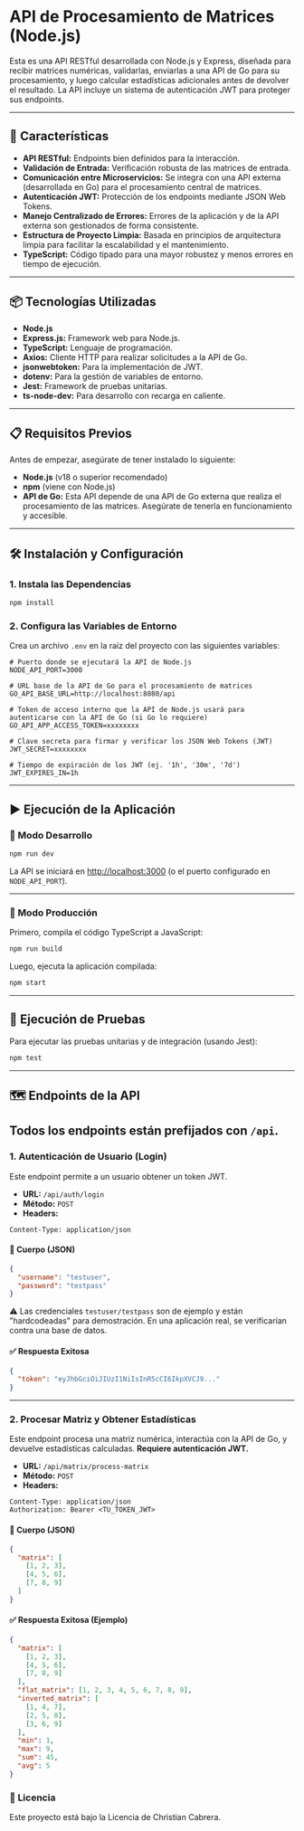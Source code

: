 # API de Procesamiento de Matrices (Node.js)

Esta es una API RESTful desarrollada con Node.js y Express, diseñada para recibir matrices numéricas, validarlas, enviarlas a una API de Go para su procesamiento, y luego calcular estadísticas adicionales antes de devolver el resultado. La API incluye un sistema de autenticación JWT para proteger sus endpoints.

---

## 🚀 Características

- **API RESTful:** Endpoints bien definidos para la interacción.
- **Validación de Entrada:** Verificación robusta de las matrices de entrada.
- **Comunicación entre Microservicios:** Se integra con una API externa (desarrollada en Go) para el procesamiento central de matrices.
- **Autenticación JWT:** Protección de los endpoints mediante JSON Web Tokens.
- **Manejo Centralizado de Errores:** Errores de la aplicación y de la API externa son gestionados de forma consistente.
- **Estructura de Proyecto Limpia:** Basada en principios de arquitectura limpia para facilitar la escalabilidad y el mantenimiento.
- **TypeScript:** Código tipado para una mayor robustez y menos errores en tiempo de ejecución.

---

## 📦 Tecnologías Utilizadas

- **Node.js**
- **Express.js:** Framework web para Node.js.
- **TypeScript:** Lenguaje de programación.
- **Axios:** Cliente HTTP para realizar solicitudes a la API de Go.
- **jsonwebtoken:** Para la implementación de JWT.
- **dotenv:** Para la gestión de variables de entorno.
- **Jest:** Framework de pruebas unitarias.
- **ts-node-dev:** Para desarrollo con recarga en caliente.

---

## 📋 Requisitos Previos

Antes de empezar, asegúrate de tener instalado lo siguiente:

- **Node.js** (v18 o superior recomendado)
- **npm** (viene con Node.js)
- **API de Go:** Esta API depende de una API de Go externa que realiza el procesamiento de las matrices. Asegúrate de tenerla en funcionamiento y accesible.

---

## 🛠️ Instalación y Configuración

### 1. Instala las Dependencias

```bash
npm install
```

### 2. Configura las Variables de Entorno

Crea un archivo `.env` en la raíz del proyecto con las siguientes variables:

```dotenv
# Puerto donde se ejecutará la API de Node.js
NODE_API_PORT=3000

# URL base de la API de Go para el procesamiento de matrices
GO_API_BASE_URL=http://localhost:8080/api

# Token de acceso interno que la API de Node.js usará para autenticarse con la API de Go (si Go lo requiere)
GO_API_APP_ACCESS_TOKEN=xxxxxxxx

# Clave secreta para firmar y verificar los JSON Web Tokens (JWT)
JWT_SECRET=xxxxxxxx

# Tiempo de expiración de los JWT (ej. '1h', '30m', '7d')
JWT_EXPIRES_IN=1h
```

---

## ▶️ Ejecución de la Aplicación

### 🔄 Modo Desarrollo

```bash
npm run dev
```

La API se iniciará en [http://localhost:3000](http://localhost:3000) (o el puerto configurado en `NODE_API_PORT`).

---

### 🚀 Modo Producción

Primero, compila el código TypeScript a JavaScript:

```bash
npm run build
```

Luego, ejecuta la aplicación compilada:

```bash
npm start
```

---

## 🧪 Ejecución de Pruebas

Para ejecutar las pruebas unitarias y de integración (usando Jest):

```bash
npm test
```
---

## 🗺️ Endpoints de la API
Todos los endpoints están prefijados con `/api`.
---

### 1. Autenticación de Usuario (Login)
Este endpoint permite a un usuario obtener un token JWT.

- **URL:** `/api/auth/login`  
- **Método:** `POST`  
- **Headers:**

```http
Content-Type: application/json
```

#### 📝 Cuerpo (JSON)
```json
{
  "username": "testuser",
  "password": "testpass"
}
```

⚠️ Las credenciales `testuser/testpass` son de ejemplo y están "hardcodeadas" para demostración. En una aplicación real, se verificarían contra una base de datos.

#### ✅ Respuesta Exitosa

```json
{
  "token": "eyJhbGciOiJIUzI1NiIsInR5cCI6IkpXVCJ9..."
}
```

---

### 2. Procesar Matriz y Obtener Estadísticas

Este endpoint procesa una matriz numérica, interactúa con la API de Go, y devuelve estadísticas calculadas. **Requiere autenticación JWT.**

- **URL:** `/api/matrix/process-matrix`  
- **Método:** `POST`  
- **Headers:**

```http
Content-Type: application/json
Authorization: Bearer <TU_TOKEN_JWT>
```

#### 📝 Cuerpo (JSON)

```json
{
  "matrix": [
    [1, 2, 3],
    [4, 5, 6],
    [7, 8, 9]
  ]
}
```

#### ✅ Respuesta Exitosa (Ejemplo)

```json
{
  "matrix": [
    [1, 2, 3],
    [4, 5, 6],
    [7, 8, 9]
  ],
  "flat_matrix": [1, 2, 3, 4, 5, 6, 7, 8, 9],
  "inverted_matrix": [
    [1, 4, 7],
    [2, 5, 8],
    [3, 6, 9]
  ],
  "min": 1,
  "max": 9,
  "sum": 45,
  "avg": 5
}
```
### 📄 Licencia

Este proyecto está bajo la Licencia de Christian Cabrera.